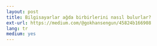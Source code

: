 ```yaml
---
layout: post
title: Bilgisayarlar ağda birbirlerini nasıl bulurlar?
ext-url: https://medium.com/@gokhansengun/45824b166908
lang: tr
medium: yes 
---
```

